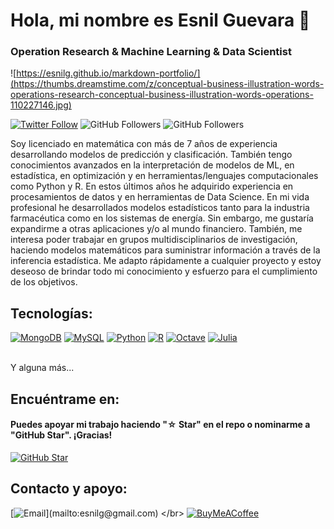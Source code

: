#  Hola, mi nombre es Esnil Guevara 👋
### Operation Research & Machine Learning & Data Scientist

![https://esnilg.github.io/markdown-portfolio/](https://thumbs.dreamstime.com/z/conceptual-business-illustration-words-operations-research-conceptual-business-illustration-words-operations-110227146.jpg)

[![Twitter Follow](https://img.shields.io/twitter/follow/esnilg?style=social)](https://twitter.com/esnilg)
![GitHub Followers](https://img.shields.io/github/followers/esnilg?style=social)
![GitHub Followers](https://img.shields.io/github/stars/esnilg?style=social)

Soy licenciado en matemática con más de 7 años de experiencia desarrollando modelos de predicción y clasificación. También tengo conocimientos avanzados en la interpretación de modelos de ML, en estadística, en optimización y en herramientas/lenguajes computacionales como Python y R. En estos últimos años he adquirido experiencia en procesamientos de datos y en herramientas de Data Science. En mi vida profesional he desarrollados modelos estadísticos tanto para la industria farmacéutica como en los sistemas de energía. Sin embargo, me gustaría expandirme a otras aplicaciones y/o al mundo financiero. También, me interesa poder trabajar en grupos multidisciplinarios de investigación, haciendo modelos matemáticos para suministrar información a través de la inferencia estadística. Me adapto rápidamente a cualquier proyecto y estoy deseoso de brindar todo mi conocimiento y esfuerzo para el cumplimiento de los objetivos.

## Tecnologías:
[![MongoDB](https://img.shields.io/badge/MongoDB-47A248?style=for-the-badge&logo=mongodb&logoColor=white&labelColor=101010)]()
[![MySQL](https://img.shields.io/badge/MySQL-4479A1?style=for-the-badge&logo=mysql&logoColor=white&labelColor=101010)]()
[![Python](https://img.shields.io/badge/Python-232F3E?style=for-the-badge&logo=python&logoColor=white&labelColor=101010)]()
[![R](https://img.shields.io/badge/R-4285F4?style=for-the-badge&logo=r&logoColor=white&labelColor=101010)]()
[![Octave](https://img.shields.io/badge/Octave-339933?style=for-the-badge&logo=octave&logoColor=white&labelColor=101010)]()
[![Julia](https://img.shields.io/badge/Julia-FFCA28?style=for-the-badge&logo=Julia&logoColor=white&labelColor=101010)]()


</br>
Y alguna más...

## Encuéntrame en:

#### Puedes apoyar mi trabajo haciendo "☆ Star" en el repo o nominarme a "GitHub Star". ¡Gracias!

[![GitHub Star](https://img.shields.io/badge/GitHub-Nominar_a_star-yellow?style=for-the-badge&logo=github&logoColor=white&labelColor=101010)](https://stars.github.com/nominate/)


## Contacto y apoyo:

[![Email](https://img.shields.io/badge/esnilg@gmail.com-email_personal_(respuesta_lenta)-D14836?style=for-the-badge&logo=gmail&logoColor=white&labelColor=101010)](mailto:esnilg@gmail.com)
</br>
[![BuyMeACoffee](https://img.shields.io/badge/Buy_Me_A_Coffee-apoya_mi_trabajo-FFDD00?style=for-the-badge&logo=buy-me-a-coffee&logoColor=white&labelColor=101010)]()
